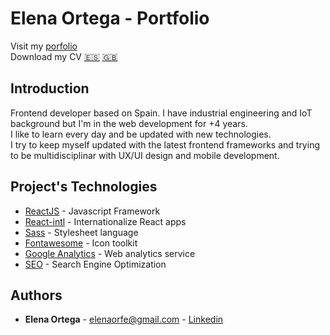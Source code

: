 # Elena Ortega - Portfolio
Visit my [porfolio](https://elenaorfe.github.io/portfolio/)<br>
Download my CV [:es:](./src/assets/CV_ElenaOrtegaFernandez_ES.pdf) [:uk:](./src/assets/CV_ElenaOrtegaFernandez_EN.pdf)

## Introduction
Frontend developer based on Spain. I have industrial engineering and IoT background but I'm in the web development for +4 years.<br>
I like to learn every day and be updated with new technologies.<br>
I try to keep myself updated with the latest frontend frameworks and trying to be multidisciplinar with UX/UI design and mobile development.

## Project's Technologies
* [ReactJS](https://reactjs.org/) - Javascript Framework
* [React-intl](https://www.npmjs.com/package/react-intl) - Internationalize React apps
* [Sass](https://sass-lang.com/) - Stylesheet language
* [Fontawesome](https://fontawesome.com/) - Icon toolkit
* [Google Analytics](https://analytics.google.com/analytics/web/) - Web analytics service
* [SEO](https://en.wikipedia.org/wiki/Search_engine_optimization) - Search Engine Optimization

## Authors
* **Elena Ortega** - [elenaorfe@gmail.com](mailto:elenaorfe@gmail.com) - [Linkedin](https://www.linkedin.com/in/elenaorfe)